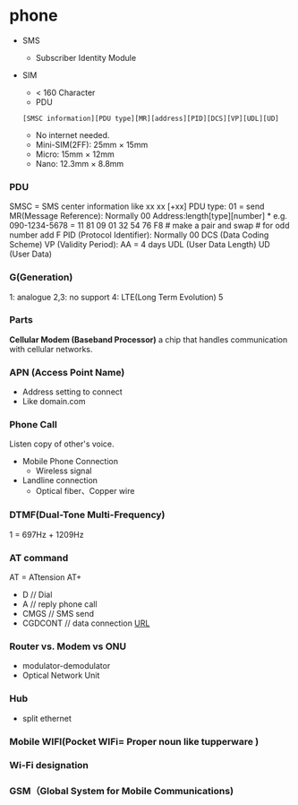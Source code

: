# phone

* SMS
    * Subscriber Identity Module 
* SIM
    * < 160 Character
    * PDU
    ```
    [SMSC information][PDU type][MR][address][PID][DCS][VP][UDL][UD]
    ```

    * No internet needed.
    * Mini-SIM(2FF): 25mm × 15mm
    * Micro: 15mm × 12mm
    * Nano:  12.3mm × 8.8mm

### PDU
SMSC = SMS center information like xx xx [+xx] 
PDU type: 01 = send
MR(Message Reference): Normally 00
Address:length[type][number] 
    * e.g. 090-1234-5678 = 11 81 09 01 32 54 76 F8
        # make a pair and swap
        # for odd number add F
PID (Protocol Identifier): Normally 00
DCS (Data Coding Scheme)
VP (Validity Period): AA = 4 days
UDL (User Data Length)
UD (User Data)

### G(Generation)
1: analogue
2,3: no support
4: LTE(Long Term Evolution)
5


### Parts
**Cellular Modem (Baseband Processor)**
a chip that handles communication with cellular networks.


### APN (Access Point Name) 
* Address setting to connect
* Like domain.com
### Phone Call
Listen copy of other's voice.
* Mobile Phone Connection
    * Wireless signal
* Landline connection
    * Optical fiber、Copper wire

### DTMF(Dual-Tone Multi-Frequency)
1 = 697Hz + 1209Hz

### AT command
AT = ATtension
AT+
* D // Dial
* A // reply phone call
* CMGS  // SMS send
* CGDCONT  // data connection
[URL](https://zenn.dev/bearmini/books/12ebf8331d6f9ea1d90d)

### Router vs. Modem vs ONU
* modulator-demodulator
* Optical Network Unit

### Hub
* split ethernet

### Mobile WIFI(Pocket WIFi= Proper noun like tupperware )


### Wi-Fi designation


### GSM（Global System for Mobile Communications)
